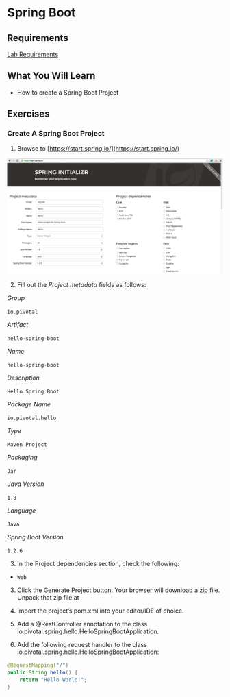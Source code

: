 # Spring Boot

## Requirements

[Lab Requirements](https://github.com/pivotal-enablement/cloud-native-app-labs/blob/master/lab-instructions/requirements.md)

## What You Will Learn

* How to create a Spring Boot Project

## Exercises

### Create A Spring Boot Project

1) Browse to [https://start.spring.io/](https://start.spring.io/)

![Spring Initializr](resources/images/spring-initializr.png "Spring Initializr")

2) Fill out the *Project metadata* fields as follows:

*Group*

`io.pivotal`

*Artifact*

`hello-spring-boot`

*Name*

`hello-spring-boot`

*Description*

`Hello Spring Boot`

*Package Name*

`io.pivotal.hello`

*Type*

`Maven Project`

*Packaging*

`Jar`

*Java Version*

`1.8`

*Language*

`Java`

*Spring Boot Version*

`1.2.6`

3) In the Project dependencies section, check the following:

* `Web`

3) Click the Generate Project button. Your browser will download a zip file. Unpack that zip file at

4) Import the project’s pom.xml into your editor/IDE of choice.

5) Add a @RestController annotation to the class io.pivotal.spring.hello.HelloSpringBootApplication.

6) Add the following request handler to the class io.pivotal.spring.hello.HelloSpringBootApplication:

```java
@RequestMapping("/")
public String hello() {
    return "Hello World!";
}
```
